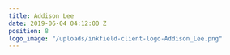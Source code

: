 ```yaml
---
title: Addison Lee
date: 2019-06-04 04:12:00 Z
position: 8
logo_image: "/uploads/inkfield-client-logo-Addison_Lee.png"
---
```



